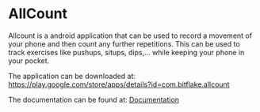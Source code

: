 # AllCount

Allcount is a android application that can be used to record a movement of your phone and then count any further repetitions. This can be used to track exercises like pushups, situps, dips,... while keeping your phone in your pocket. 

The application can be downloaded at: 
https://play.google.com/store/apps/details?id=com.bitflake.allcount

The documentation can be found at:
[Documentation](Doc.pdf)


